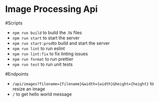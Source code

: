 # Image Processing Api

#Scripts
- ``` npm run build ``` to build the .ts files
- ``` npm run start ``` to start the server
- ``` npm run start:prod ```to build and start the server
- ``` npm run lint ``` to run eslint
- ``` npm run lint:fix ``` to fix linting issues
- ``` npm run format ``` to run prettier
- ``` npm run test ``` to run unit tests

#Endpoints
- ``` /api/images?filename={filename}&width={width}&height={height} ``` to resize an image
- ``` / ``` to get hello world message
